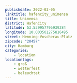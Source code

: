 ```yaml
---
publishdate: 2022-03-05
linktitle: hafencity_unimensa
title: Unimensa
district: HafenCity
latitude: 53.539957796939284
longitude: 10.003501275816495
street: Henning-Voscherau-Platz
zipcode: "20457"
city: Hamburg
categories:
    - location
locationtags:
    - groß
    - wetterfest
    - beleuchtet
---
```

